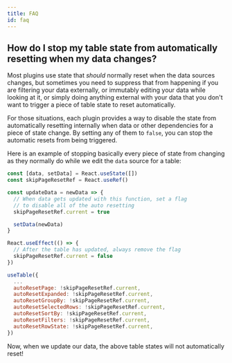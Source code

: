 ```yaml
---
title: FAQ
id: faq
---
```


## How do I stop my table state from automatically resetting when my data changes?

Most plugins use state that _should_ normally reset when the data sources changes, but sometimes you need to suppress that from happening if you are filtering your data externally, or immutably editing your data while looking at it, or simply doing anything external with your data that you don't want to trigger a piece of table state to reset automatically.

For those situations, each plugin provides a way to disable the state from automatically resetting internally when data or other dependencies for a piece of state change. By setting any of them to `false`, you can stop the automatic resets from being triggered.

Here is an example of stopping basically every piece of state from changing as they normally do while we edit the `data` source for a table:

```js
const [data, setData] = React.useState([])
const skipPageResetRef = React.useRef()

const updateData = newData => {
  // When data gets updated with this function, set a flag
  // to disable all of the auto resetting
  skipPageResetRef.current = true

  setData(newData)
}

React.useEffect(() => {
  // After the table has updated, always remove the flag
  skipPageResetRef.current = false
})

useTable({
  ...
  autoResetPage: !skipPageResetRef.current,
  autoResetExpanded: !skipPageResetRef.current,
  autoResetGroupBy: !skipPageResetRef.current,
  autoResetSelectedRows: !skipPageResetRef.current,
  autoResetSortBy: !skipPageResetRef.current,
  autoResetFilters: !skipPageResetRef.current,
  autoResetRowState: !skipPageResetRef.current,
})
```

Now, when we update our data, the above table states will not automatically reset!
